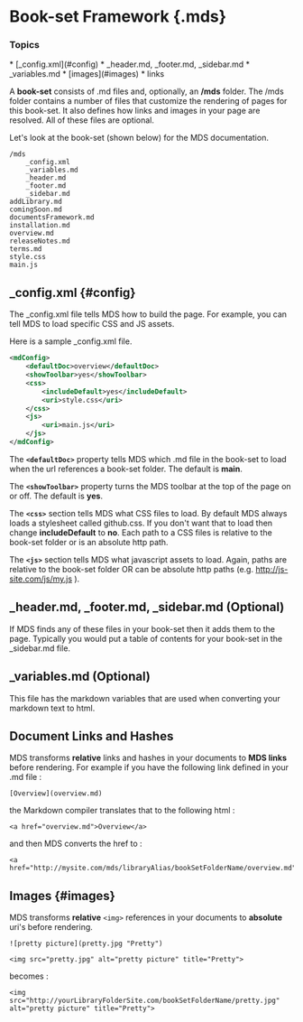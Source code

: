 # Book-set Framework {.mds}

### Topics
<div id="ui-toc" markdown="1">
* [_config.xml](#config)
* _header.md, _footer.md, _sidebar.md
* _variables.md
* [images](#images)
* links
</div>

A **book-set** consists of .md files and, optionally, an **/mds** folder.  The /mds folder contains a number of files that customize the rendering of pages for this book-set.   It also defines how links and images in your page are resolved. All of these files are optional.

Let's look at the book-set (shown below) for the MDS documentation.

	/mds
		_config.xml
		_variables.md
		_header.md
		_footer.md
		_sidebar.md
	addLibrary.md
	comingSoon.md
	documentsFramework.md
	installation.md
	overview.md
	releaseNotes.md
	terms.md
	style.css
	main.js


## _config.xml  {#config}

The _config.xml file tells MDS how to build the page.  For example, you can tell MDS to load specific CSS and JS assets.

Here is a sample _config.xml file.

~~~~.xml
<mdConfig>
	<defaultDoc>overview</defaultDoc>
	<showToolbar>yes</showToolbar>
	<css>
		<includeDefault>yes</includeDefault>
		<uri>style.css</uri>
	</css>
	<js>
		<uri>main.js</uri>
	</js>
</mdConfig>
~~~~

The **`<defaultDoc>`** property tells MDS which .md file in the book-set to load when the url references a book-set folder.  The default is **main**.

The **`<showToolbar>`** property turns the MDS toolbar at the top of the page on or off.  The default is **yes**.

The **`<css>`** section tells MDS what CSS files to load.  By default MDS always loads a stylesheet called github.css.  If you don't want that to load then change **includeDefault** to **no**.  Each path to a CSS files is relative to the book-set folder or is an absolute http path.

The **`<js>`** section tells MDS what javascript assets to load.  Again, paths are relative to the book-set folder OR can be absolute http paths (e.g. http://js-site.com/js/my.js ).

## _header.md, _footer.md, _sidebar.md (Optional)

If MDS finds any of these files in your book-set then it adds them to the page.  Typically you would put a table of contents for your book-set  in the _sidebar.md file.

## _variables.md (Optional)

This file has the markdown variables that are used when converting your markdown text to html.

## Document Links and Hashes

MDS transforms **relative** links and hashes in your documents to **MDS links** before rendering.  For example if you have the following link defined in your .md file :

	[Overview](overview.md)
	
the Markdown compiler translates that to the following html :
	
	<a href="overview.md">Overview</a>
	
and then MDS converts the href to :

	<a href="http://mysite.com/mds/libraryAlias/bookSetFolderName/overview.md">Home</a>
	
## Images {#images}

MDS transforms **relative** `<img>` references in your documents to **absolute** uri's before rendering.

	![pretty picture](pretty.jpg "Pretty")
	
	<img src="pretty.jpg" alt="pretty picture" title="Pretty">
	
becomes :

	<img src="http://yourLibraryFolderSite.com/bookSetFolderName/pretty.jpg" alt="pretty picture" title="Pretty">



